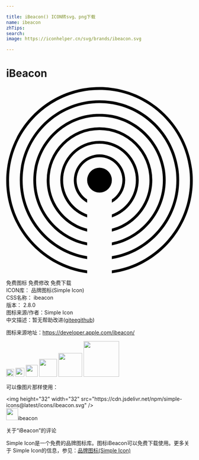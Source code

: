 ```yaml
---

title: iBeacon() ICON转svg、png下载
name: ibeacon
zhTips: 
search: 
image: https://iconhelper.cn/svg/brands/ibeacon.svg

---
```


# iBeacon  <small style="font-size: 60%;font-weight: 100"></small>

<div id="svg" class="svg-wrap">
<svg role="img" viewBox="0 0 24 24" xmlns="http://www.w3.org/2000/svg"><title>iBeacon icon</title><path d="M12 .053c-6.617 0-12 5.383-12 12 0 6.077 4.541 11.113 10.408 11.894v-.364C4.741 22.804.36 17.931.36 12.053.36 5.635 5.582.413 12 .413s11.64 5.222 11.64 11.64c0 5.878-4.38 10.751-10.048 11.53v.364C19.459 23.166 24 18.13 24 12.053c0-6.617-5.383-12-12-12zm0 1.696c-5.653 0-10.251 4.598-10.251 10.25 0 5.112 3.76 9.362 8.66 10.129v-.366c-4.7-.763-8.3-4.85-8.3-9.762 0-5.454 4.437-9.89 9.891-9.89s9.891 4.436 9.891 9.89c0 4.912-3.6 8.999-8.3 9.762v.366c4.9-.767 8.66-5.017 8.66-10.128 0-5.653-4.598-10.25-10.251-10.25zm0 1.736c-4.695 0-8.515 3.82-8.515 8.515 0 4.151 2.986 7.618 6.923 8.365v-.367C6.671 19.256 3.845 15.952 3.845 12c0-4.496 3.659-8.155 8.155-8.155 4.496 0 8.154 3.659 8.154 8.155 0 3.952-2.825 7.256-6.562 7.998v.367c3.937-.747 6.923-4.214 6.923-8.365 0-4.695-3.82-8.515-8.515-8.515zm0 1.725A6.798 6.798 0 0 0 5.21 12c0 3.196 2.22 5.883 5.198 6.602v-.372C7.63 17.52 5.57 14.996 5.57 12A6.437 6.437 0 0 1 12 5.57 6.437 6.437 0 0 1 18.43 12c0 2.996-2.06 5.52-4.838 6.23v.372c2.979-.719 5.198-3.406 5.198-6.602A6.798 6.798 0 0 0 12 5.21zm0 1.749A5.047 5.047 0 0 0 6.959 12a5.05 5.05 0 0 0 3.45 4.782v-.38A4.689 4.689 0 0 1 7.318 12c0-2.58 2.1-4.68 4.681-4.68s4.68 2.1 4.68 4.68a4.689 4.689 0 0 1-3.088 4.402v.38A5.05 5.05 0 0 0 17.042 12 5.047 5.047 0 0 0 12 6.96zm0 1.737A3.308 3.308 0 0 0 8.696 12c0 1.245.692 2.33 1.712 2.894v-.42a2.943 2.943 0 1 1 3.184 0v.42A3.306 3.306 0 0 0 15.304 12 3.308 3.308 0 0 0 12 8.696zm0 1.712A1.592 1.592 0 0 0 10.408 12 1.592 1.592 0 0 0 12 13.592 1.592 1.592 0 0 0 13.592 12 1.592 1.592 0 0 0 12 10.408Z"/></svg>
</div>
<detail full-name='ibeacon'></detail>

<div class="detail-page">
<p>
<span><span class="badge-success badge">免费图标</span> <span class="badge-success badge">免费修改</span>  <span class="badge-success badge">免费下载</span> </span>
<br/>
<span>
ICON库：
<span class="badge-secondary badge">品牌图标(Simple Icon)</span> 
</span>
<br/>
<span>
CSS名称：
<span class="badge-secondary badge">ibeacon</span> 
</span>

<br/>
<span>
版本：
<span class="badge-secondary badge">2.8.0</span> 
</span>
<br/>
<span>图标来源/作者：<span class="badge-light badge">Simple Icon</span></span> 
<br/>
<span class="zh-detail">中文描述：暂无<span class="help-link"><span>帮助改进</span>(<a href="https://gitee.com/liuwave/icon-helper/edit/master/json/brands/ibeacon.json" target="_blank" rel="noopener noreferrer">gitee</a><a href="https://github.com/liuwave/icon-helper/edit/master/json/brands/ibeacon.json" target="_blank" rel="noopener noreferrer">github</a></span>)</span><br/>
</p>
</div><div class="description description alert alert-light"><p>图标来源地址：<a href="https://developer.apple.com/ibeacon/" target="_blank" rel="noopener noreferrer">https://developer.apple.com/ibeacon/</a></p></div>
<div class="alert alert-dark">
<img height="21" width="21" src="https://cdn.jsdelivr.net/npm/simple-icons@latest/icons/ibeacon.svg" />
<img height="24" width="24" src="https://cdn.jsdelivr.net/npm/simple-icons@latest/icons/ibeacon.svg" />
<img height="32" width="32" src="https://cdn.jsdelivr.net/npm/simple-icons@latest/icons/ibeacon.svg" />
<img height="48" width="48" src="https://cdn.jsdelivr.net/npm/simple-icons@latest/icons/ibeacon.svg" />
<img height="64" width="64" src="https://cdn.jsdelivr.net/npm/simple-icons@latest/icons/ibeacon.svg" />
<img height="96" width="96" src="https://cdn.jsdelivr.net/npm/simple-icons@latest/icons/ibeacon.svg" />

</div>
<div>
  <p>可以像图片那样使用：    
  </p>
  <div class="alert alert-primary" style="font-size: 14px">
    &lt;img height="32" width="32" src="https://cdn.jsdelivr.net/npm/simple-icons@latest/icons/ibeacon.svg" /&gt;
    <copy-btn content='<img height="32" width="32" src="https://cdn.jsdelivr.net/npm/simple-icons@latest/icons/ibeacon.svg" />'></copy-btn>
  </div>
  <div class="alert alert-secondary">
    <img height="32" width="32" src="https://cdn.jsdelivr.net/npm/simple-icons@latest/icons/ibeacon.svg" />ibeacon
    <copy-btn content="ibeacon" btn-title="复制图标名称"></copy-btn>
  </div>
</div>

<Vssue title="关于“iBeacon”的评论" >关于“iBeacon”的评论</Vssue>


<div><p>Simple Icon是一个免费的品牌图标库。图标iBeacon可以免费下载使用。更多关于  Simple Icon的信息，参见：<a target="_blank" href="https://iconhelper.cn/brands.html">品牌图标(Simple Icon)</a>
</p></div>
